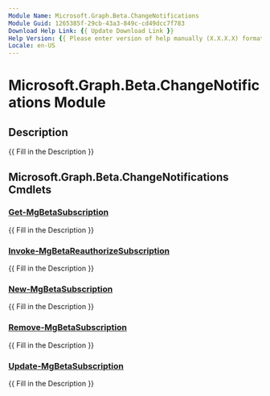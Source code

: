 ```yaml
---
Module Name: Microsoft.Graph.Beta.ChangeNotifications
Module Guid: 1265385f-29cb-43a3-849c-cd49dcc7f783
Download Help Link: {{ Update Download Link }}
Help Version: {{ Please enter version of help manually (X.X.X.X) format }}
Locale: en-US
---
```


# Microsoft.Graph.Beta.ChangeNotifications Module
## Description
{{ Fill in the Description }}

## Microsoft.Graph.Beta.ChangeNotifications Cmdlets
### [Get-MgBetaSubscription](Get-MgBetaSubscription.md)
{{ Fill in the Description }}

### [Invoke-MgBetaReauthorizeSubscription](Invoke-MgBetaReauthorizeSubscription.md)
{{ Fill in the Description }}

### [New-MgBetaSubscription](New-MgBetaSubscription.md)
{{ Fill in the Description }}

### [Remove-MgBetaSubscription](Remove-MgBetaSubscription.md)
{{ Fill in the Description }}

### [Update-MgBetaSubscription](Update-MgBetaSubscription.md)
{{ Fill in the Description }}

